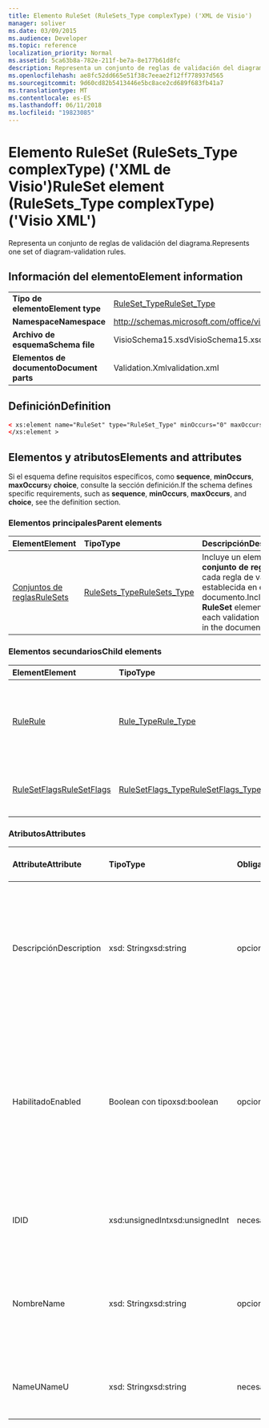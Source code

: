 ```yaml
---
title: Elemento RuleSet (RuleSets_Type complexType) ('XML de Visio')
manager: soliver
ms.date: 03/09/2015
ms.audience: Developer
ms.topic: reference
localization_priority: Normal
ms.assetid: 5ca63b8a-782e-211f-be7a-8e177b61d8fc
description: Representa un conjunto de reglas de validación del diagrama.
ms.openlocfilehash: ae8fc52dd665e51f38c7eeae2f12ff778937d565
ms.sourcegitcommit: 9d60cd82b5413446e5bc8ace2cd689f683fb41a7
ms.translationtype: MT
ms.contentlocale: es-ES
ms.lasthandoff: 06/11/2018
ms.locfileid: "19823085"
---
```

# <a name="ruleset-element-rulesetstype-complextype-visio-xml"></a><span data-ttu-id="de56f-103">Elemento RuleSet (RuleSets_Type complexType) ('XML de Visio')</span><span class="sxs-lookup"><span data-stu-id="de56f-103">RuleSet element (RuleSets_Type complexType) ('Visio XML')</span></span>

<span data-ttu-id="de56f-104">Representa un conjunto de reglas de validación del diagrama.</span><span class="sxs-lookup"><span data-stu-id="de56f-104">Represents one set of diagram-validation rules.</span></span>
  
## <a name="element-information"></a><span data-ttu-id="de56f-105">Información del elemento</span><span class="sxs-lookup"><span data-stu-id="de56f-105">Element information</span></span>

|||
|:-----|:-----|
|<span data-ttu-id="de56f-106">**Tipo de elemento**</span><span class="sxs-lookup"><span data-stu-id="de56f-106">**Element type**</span></span> <br/> |[<span data-ttu-id="de56f-107">RuleSet_Type</span><span class="sxs-lookup"><span data-stu-id="de56f-107">RuleSet_Type</span></span>](ruleset_type-complextypevisio-xml.md) <br/> |
|<span data-ttu-id="de56f-108">**Namespace**</span><span class="sxs-lookup"><span data-stu-id="de56f-108">**Namespace**</span></span> <br/> |http://schemas.microsoft.com/office/visio/2012/main  <br/> |
|<span data-ttu-id="de56f-109">**Archivo de esquema**</span><span class="sxs-lookup"><span data-stu-id="de56f-109">**Schema file**</span></span> <br/> |<span data-ttu-id="de56f-110">VisioSchema15.xsd</span><span class="sxs-lookup"><span data-stu-id="de56f-110">VisioSchema15.xsd</span></span>  <br/> |
|<span data-ttu-id="de56f-111">**Elementos de documento**</span><span class="sxs-lookup"><span data-stu-id="de56f-111">**Document parts**</span></span> <br/> |<span data-ttu-id="de56f-112">Validation.Xml</span><span class="sxs-lookup"><span data-stu-id="de56f-112">validation.xml</span></span>  <br/> |
   
## <a name="definition"></a><span data-ttu-id="de56f-113">Definición</span><span class="sxs-lookup"><span data-stu-id="de56f-113">Definition</span></span>

```XML
< xs:element name="RuleSet" type="RuleSet_Type" minOccurs="0" maxOccurs="unbounded" >
</xs:element >
```

## <a name="elements-and-attributes"></a><span data-ttu-id="de56f-114">Elementos y atributos</span><span class="sxs-lookup"><span data-stu-id="de56f-114">Elements and attributes</span></span>

<span data-ttu-id="de56f-115">Si el esquema define requisitos específicos, como **sequence**, **minOccurs**, **maxOccurs**y **choice**, consulte la sección definición.</span><span class="sxs-lookup"><span data-stu-id="de56f-115">If the schema defines specific requirements, such as **sequence**, **minOccurs**, **maxOccurs**, and **choice**, see the definition section.</span></span> 
  
### <a name="parent-elements"></a><span data-ttu-id="de56f-116">Elementos principales</span><span class="sxs-lookup"><span data-stu-id="de56f-116">Parent elements</span></span>

|<span data-ttu-id="de56f-117">**Element**</span><span class="sxs-lookup"><span data-stu-id="de56f-117">**Element**</span></span>|<span data-ttu-id="de56f-118">**Tipo**</span><span class="sxs-lookup"><span data-stu-id="de56f-118">**Type**</span></span>|<span data-ttu-id="de56f-119">**Descripción**</span><span class="sxs-lookup"><span data-stu-id="de56f-119">**Description**</span></span>|
|:-----|:-----|:-----|
|[<span data-ttu-id="de56f-120">Conjuntos de reglas</span><span class="sxs-lookup"><span data-stu-id="de56f-120">RuleSets</span></span>](rulesets-element-validation_type-complextypevisio-xml.md) <br/> |[<span data-ttu-id="de56f-121">RuleSets_Type</span><span class="sxs-lookup"><span data-stu-id="de56f-121">RuleSets_Type</span></span>](rulesets_type-complextypevisio-xml.md) <br/> |<span data-ttu-id="de56f-122">Incluye un elemento de **conjunto de reglas** para cada regla de validación establecida en el documento.</span><span class="sxs-lookup"><span data-stu-id="de56f-122">Includes a **RuleSet** element for each validation rule set in the document.</span></span>  <br/> |
   
### <a name="child-elements"></a><span data-ttu-id="de56f-123">Elementos secundarios</span><span class="sxs-lookup"><span data-stu-id="de56f-123">Child elements</span></span>

|<span data-ttu-id="de56f-124">**Element**</span><span class="sxs-lookup"><span data-stu-id="de56f-124">**Element**</span></span>|<span data-ttu-id="de56f-125">**Tipo**</span><span class="sxs-lookup"><span data-stu-id="de56f-125">**Type**</span></span>|<span data-ttu-id="de56f-126">**Descripción**</span><span class="sxs-lookup"><span data-stu-id="de56f-126">**Description**</span></span>|
|:-----|:-----|:-----|
|[<span data-ttu-id="de56f-127">Rule</span><span class="sxs-lookup"><span data-stu-id="de56f-127">Rule</span></span>](rule-element-ruleset_type-complextypevisio-xml.md) <br/> |[<span data-ttu-id="de56f-128">Rule_Type</span><span class="sxs-lookup"><span data-stu-id="de56f-128">Rule_Type</span></span>](rule_type-complextypevisio-xml.md) <br/> |<span data-ttu-id="de56f-129">Representa una regla de validación única en un conjunto de reglas de validación de diagramas.</span><span class="sxs-lookup"><span data-stu-id="de56f-129">Represents a single validation rule in a diagram validation rule set.</span></span>  <br/> |
|[<span data-ttu-id="de56f-130">RuleSetFlags</span><span class="sxs-lookup"><span data-stu-id="de56f-130">RuleSetFlags</span></span>](rulesetflags-element-ruleset_type-complextypevisio-xml.md) <br/> |[<span data-ttu-id="de56f-131">RuleSetFlags_Type</span><span class="sxs-lookup"><span data-stu-id="de56f-131">RuleSetFlags_Type</span></span>](rulesetflags_type-complextypevisio-xml.md) <br/> |<span data-ttu-id="de56f-132">Especifica las propiedades del conjunto de reglas.</span><span class="sxs-lookup"><span data-stu-id="de56f-132">Specifies rule-set properties.</span></span>  <br/> |
   
### <a name="attributes"></a><span data-ttu-id="de56f-133">Atributos</span><span class="sxs-lookup"><span data-stu-id="de56f-133">Attributes</span></span>

|<span data-ttu-id="de56f-134">**Attribute**</span><span class="sxs-lookup"><span data-stu-id="de56f-134">**Attribute**</span></span>|<span data-ttu-id="de56f-135">**Tipo**</span><span class="sxs-lookup"><span data-stu-id="de56f-135">**Type**</span></span>|<span data-ttu-id="de56f-136">**Obligatorio**</span><span class="sxs-lookup"><span data-stu-id="de56f-136">**Required**</span></span>|<span data-ttu-id="de56f-137">**Descripción**</span><span class="sxs-lookup"><span data-stu-id="de56f-137">**Description**</span></span>|<span data-ttu-id="de56f-138">**Valores posibles**</span><span class="sxs-lookup"><span data-stu-id="de56f-138">**Possible values**</span></span>|
|:-----|:-----|:-----|:-----|:-----|
|<span data-ttu-id="de56f-139">Descripción</span><span class="sxs-lookup"><span data-stu-id="de56f-139">Description</span></span>  <br/> |<span data-ttu-id="de56f-140">xsd: String</span><span class="sxs-lookup"><span data-stu-id="de56f-140">xsd:string</span></span>  <br/> |<span data-ttu-id="de56f-141">opcional</span><span class="sxs-lookup"><span data-stu-id="de56f-141">optional</span></span>  <br/> |<span data-ttu-id="de56f-142">Especifica la descripción que aparece en la interfaz de usuario para el conjunto de reglas de validación.</span><span class="sxs-lookup"><span data-stu-id="de56f-142">Specifies the description that appears in the user interface for the validation rule set.</span></span> <span data-ttu-id="de56f-143">El valor predeterminado es una cadena vacía.</span><span class="sxs-lookup"><span data-stu-id="de56f-143">Default is an empty string.</span></span>  <br/> |<span data-ttu-id="de56f-144">Valores del tipo XSD: String.</span><span class="sxs-lookup"><span data-stu-id="de56f-144">Values of the xsd:string type.</span></span>  <br/> |
|<span data-ttu-id="de56f-145">Habilitado</span><span class="sxs-lookup"><span data-stu-id="de56f-145">Enabled</span></span>  <br/> |<span data-ttu-id="de56f-146">Boolean con tipo</span><span class="sxs-lookup"><span data-stu-id="de56f-146">xsd:boolean</span></span>  <br/> |<span data-ttu-id="de56f-147">opcional</span><span class="sxs-lookup"><span data-stu-id="de56f-147">optional</span></span>  <br/> |<span data-ttu-id="de56f-148">Especifica si se comprueban las reglas en el conjunto de reglas de validación especificado cuando se desencadena la validación para el documento actual.</span><span class="sxs-lookup"><span data-stu-id="de56f-148">Specifies whether the rules in the specified validation rule set are checked when validation is triggered for the current document.</span></span> <span data-ttu-id="de56f-149">Valor predeterminado es True.</span><span class="sxs-lookup"><span data-stu-id="de56f-149">Default is True.</span></span>  <br/> |<span data-ttu-id="de56f-150">Valores del tipo Boolean con tipo.</span><span class="sxs-lookup"><span data-stu-id="de56f-150">Values of the xsd:boolean type.</span></span>  <br/> |
|<span data-ttu-id="de56f-151">ID</span><span class="sxs-lookup"><span data-stu-id="de56f-151">ID</span></span>  <br/> |<span data-ttu-id="de56f-152">xsd:unsignedInt</span><span class="sxs-lookup"><span data-stu-id="de56f-152">xsd:unsignedInt</span></span>  <br/> |<span data-ttu-id="de56f-153">necesario</span><span class="sxs-lookup"><span data-stu-id="de56f-153">required</span></span>  <br/> |<span data-ttu-id="de56f-154">Especifica el identificador único del conjunto de reglas de validación.</span><span class="sxs-lookup"><span data-stu-id="de56f-154">Specifies the unique identifier of the validation rule set.</span></span>  <br/> |<span data-ttu-id="de56f-155">Valores del tipo xsd:unsignedInt.</span><span class="sxs-lookup"><span data-stu-id="de56f-155">Values of the xsd:unsignedInt type.</span></span>  <br/> |
|<span data-ttu-id="de56f-156">Nombre</span><span class="sxs-lookup"><span data-stu-id="de56f-156">Name</span></span>  <br/> |<span data-ttu-id="de56f-157">xsd: String</span><span class="sxs-lookup"><span data-stu-id="de56f-157">xsd:string</span></span>  <br/> |<span data-ttu-id="de56f-158">opcional</span><span class="sxs-lookup"><span data-stu-id="de56f-158">optional</span></span>  <br/> |<span data-ttu-id="de56f-159">Especifica el nombre local del conjunto de reglas de validación.</span><span class="sxs-lookup"><span data-stu-id="de56f-159">Specifies the local name of the validation rule set.</span></span> <span data-ttu-id="de56f-160">El valor predeterminado es el valor del atributo de NameU.</span><span class="sxs-lookup"><span data-stu-id="de56f-160">Defaults to NameU attribute value.</span></span>  <br/> |<span data-ttu-id="de56f-161">Valores del tipo XSD: String.</span><span class="sxs-lookup"><span data-stu-id="de56f-161">Values of the xsd:string type.</span></span>  <br/> |
|<span data-ttu-id="de56f-162">NameU</span><span class="sxs-lookup"><span data-stu-id="de56f-162">NameU</span></span>  <br/> |<span data-ttu-id="de56f-163">xsd: String</span><span class="sxs-lookup"><span data-stu-id="de56f-163">xsd:string</span></span>  <br/> |<span data-ttu-id="de56f-164">necesario</span><span class="sxs-lookup"><span data-stu-id="de56f-164">required</span></span>  <br/> |<span data-ttu-id="de56f-165">Especifica el nombre universal del conjunto de reglas de validación.</span><span class="sxs-lookup"><span data-stu-id="de56f-165">Specifies the universal name of the validation rule set.</span></span>  <br/> |<span data-ttu-id="de56f-166">Valores del tipo XSD: String.</span><span class="sxs-lookup"><span data-stu-id="de56f-166">Values of the xsd:string type.</span></span>  <br/> |
   


